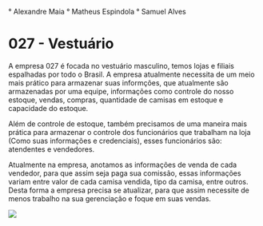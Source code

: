 ° Alexandre Maia
° Matheus Espindola
° Samuel Alves

#  027 - Vestuário 

A empresa 027 é focada no vestuário masculino, temos lojas e filiais espalhadas por todo o Brasil. A empresa atualmente necessita de um meio mais prático para armazenar suas informções, que atualmente são armazenadas por uma equipe, informações como controle do nosso estoque, vendas, compras, quantidade de camisas em estoque e capacidade do estoque.  

Além de controle de estoque, também precisamos de uma maneira mais prática para armazenar o controle dos funcionários que trabalham na loja (Como suas informações e credenciais), esses funcionários são: atendentes e vendedores. 

Atualmente na empresa, anotamos as informações de venda de cada vendedor, para que assim seja paga sua comissão, essas informações variam entre valor de cada camisa vendida, tipo da camisa, entre outros. Desta forma a empresa precisa se atualizar, para que assim necessite de menos trabalho na sua gerenciação e foque em suas vendas.




<img src="https://user-images.githubusercontent.com/50869403/78087459-8e20ed80-7397-11ea-8a5c-40194471337c.jpg"> 
